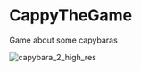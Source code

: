 # CappyTheGame
Game about some capybaras

![capybara_2_high_res](https://user-images.githubusercontent.com/55850058/187745846-4f03dfba-16d0-41cb-9c98-95563e9847c9.jpg)
